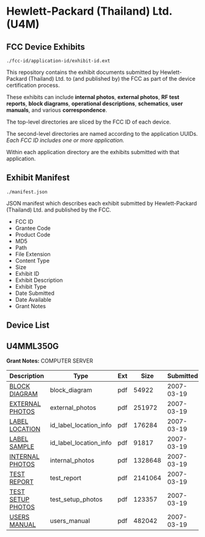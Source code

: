 # Hewlett-Packard (Thailand) Ltd. (U4M)
## FCC Device Exhibits

```
./fcc-id/application-id/exhibit-id.ext
```

This repository contains the exhibit documents submitted by Hewlett-Packard (Thailand) Ltd. to (and published by) the FCC as part of the device certification process.

These exhibits can include **internal photos**, **external photos**, **RF test reports**, **block diagrams**, **operational descriptions**, **schematics**, **user manuals**, and various **correspondence**.

The top-level directories are sliced by the FCC ID of each device.

The second-level directories are named according to the application UUIDs. *Each FCC ID includes one or more application.*

Within each application directory are the exhibits submitted with that application. 

## Exhibit Manifest

```
./manifest.json
```

JSON manifest which describes each exhibit submitted by Hewlett-Packard (Thailand) Ltd. and published by the FCC.

- FCC ID
- Grantee Code
- Product Code
- MD5
- Path
- File Extension
- Content Type
- Size
- Exhibit ID
- Exhibit Description
- Exhibit Type
- Date Submitted
- Date Available
- Grant Notes

## Device List
## U4MML350G
**Grant Notes:** COMPUTER SERVER

| Description | Type | Ext | Size | Submitted | Available |
| ----------- | ---- | --- | ---- | --------- | --------- |
| [BLOCK DIAGRAM](U4MML350G/ba4bf9407821ea82550d71125a824d9a/769761.pdf) | block_diagram | pdf | 54922 | 2007-03-19 | 2007-03-19 |
| [EXTERNAL PHOTOS](U4MML350G/ba4bf9407821ea82550d71125a824d9a/769762.pdf) | external_photos | pdf | 251972 | 2007-03-19 | 2007-03-19 |
| [LABEL LOCATION](U4MML350G/ba4bf9407821ea82550d71125a824d9a/769764.pdf) | id_label_location_info | pdf | 176284 | 2007-03-19 | 2007-03-19 |
| [LABEL SAMPLE](U4MML350G/ba4bf9407821ea82550d71125a824d9a/769765.pdf) | id_label_location_info | pdf | 91817 | 2007-03-19 | 2007-03-19 |
| [INTERNAL PHOTOS](U4MML350G/ba4bf9407821ea82550d71125a824d9a/769763.pdf) | internal_photos | pdf | 1328648 | 2007-03-19 | 2007-03-19 |
| [TEST REPORT](U4MML350G/ba4bf9407821ea82550d71125a824d9a/769768.pdf) | test_report | pdf | 2141064 | 2007-03-19 | 2007-03-19 |
| [TEST SETUP PHOTOS](U4MML350G/ba4bf9407821ea82550d71125a824d9a/769766.pdf) | test_setup_photos | pdf | 123357 | 2007-03-19 | 2007-03-19 |
| [USERS MANUAL](U4MML350G/ba4bf9407821ea82550d71125a824d9a/769767.pdf) | users_manual | pdf | 482042 | 2007-03-19 | 2007-03-19 |
